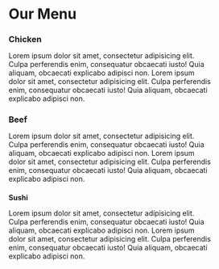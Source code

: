 <!DOCTYPE html>
<html>
<head>
  <meta charset="utf-8">
  <meta name="viewport" content="width=device-width, initial-scale=1">
  <title>assignment 1 solution</title>
  <link rel="stylesheet" type="text/css" href="style.css">
  <style>
    *{
  box-sizing: border-box;
  margin:0;
  padding:0;
}

body{
  font-family: 'Lato', sans-serif;  
}

.row{
  width: 100%;
}

.menu-title{
  text-align: center;
  margin-bottom: 30px;
}

.container{
 position: relative;
 top: 60px;
 margin: 10px; 
}

.item{
  position: relative;
  top: 0;
  background-color:#999999;
  margin: 20px;
  padding: 25px;
  border: 3px solid #000;
}

.item p{
  margin-top: 18px;
  text-align: justify;
  font-size:100%;
}

.item-title{
  position: absolute;
  top:0;
  right: 0px;
  background: green; 
  padding: 6px 90px;
  border-left: 2px solid #000;
  border-bottom: 2px solid #000;
}

#title-one {
  background-color: #D59898;
} 

#title-two{
  background-color: #C14543;
}

#title-three{
  background-color: #E5D198;
}

/* Simple Responsive Framework. */
/*------ Desktop ------*/
@media (min-width: 992px){
  .col-lg-1, .col-lg-2, .col-lg-3, .col-lg-4, .col-lg-5, .col-lg-6, .col-lg-7, .col-lg-8, .col-lg-9, .col-lg-10, .col-lg-11, .col-lg-12 {
    float: left;  
  }
  .col-lg-1 {
    width: 8.33%;
  }
  .col-lg-2 {
    width: 16.66%;
  }
  .col-lg-3 {
    width: 25%;
  }
  .col-lg-4 {
    width: 33.33%;
  }
  .col-lg-5 {
    width: 41.66%;
  }
  .col-lg-6 {
    width: 50%;
  }
  .col-lg-7 {
    width: 58.33%;
  }
  .col-lg-8 {
    width: 66.66%;
  }
  .col-lg-9 {
    width: 74.99%;
  }
  .col-lg-10 {
    width: 83.33%;
  }
  .col-lg-11 {
    width: 91.66%;
  }
  .col-lg-12 {
    width: 100%;
  }

}


/*------ Tablet ------*/
@media (min-width: 768px) and (max-width: 991px){
  .col-md-5 {
    width: 33.33%;
    float: left;
  }
  .col-md-11 {
   width: 100%;
   float: left;
 }
}


/*------ Mobile ------*/
@media (max-width: 767px){
  .col-lg-4{
    width: 100%;
    float: left;
  }
} 
    
    
    
  </style>
</head>
<body>

<div class="container">
   <div class="row" >

   <h1 class="menu-title">Our Menu </h1>
    <div class="col-lg-4 col-md-5 col-12">
      <div class="item">
        <div class="item-title" id="title-one">
          <h3>Chicken</h3>
        </div>
          <p>
                      Lorem ipsum dolor sit amet, consectetur adipisicing elit. Culpa perferendis enim, consequatur obcaecati iusto! Quia aliquam, obcaecati explicabo adipisci non. Lorem ipsum dolor sit amet, consectetur adipisicing elit. Culpa perferendis enim, consequatur obcaecati iusto! Quia aliquam, obcaecati explicabo adipisci non.
               </p>
           </div>
       </div>
       <div class="col-lg-4 col-md-5 col-12">
        <div class="item">
          <div class="item-title" id="title-two">
            <h3>Beef</h3>
          </div>
            <p>
                    Lorem ipsum dolor sit amet, consectetur adipisicing elit. Culpa perferendis enim, consequatur obcaecati iusto! Quia aliquam, obcaecati explicabo adipisci non. Lorem ipsum dolor sit amet, consectetur adipisicing elit. Culpa perferendis enim, consequatur obcaecati iusto! Quia aliquam, obcaecati explicabo adipisci non.
                </p>
            </div>
        </div>
        <div class="col-lg-4 col-md-11 col-12">
          <div class="item">
            <div class="item-title" id="title-three">
              <h4>Sushi</h4>
            </div>
              <p>
                         Lorem ipsum dolor sit amet, consectetur adipisicing elit. Culpa perferendis enim, consequatur obcaecati iusto! Quia aliquam, obcaecati explicabo adipisci non. Lorem ipsum dolor sit amet, consectetur adipisicing elit. Culpa perferendis enim, consequatur obcaecati iusto! Quia aliquam, obcaecati explicabo adipisci non.
                    </p>
                </div>
            </div>
            </div>
           </div>    

  </body>
  </html>    







